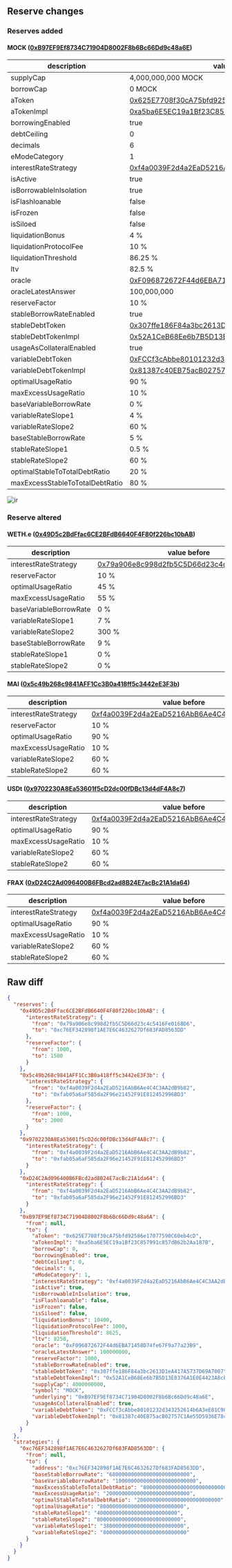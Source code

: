 ## Reserve changes

### Reserves added

#### MOCK ([0xB97EF9Ef8734C71904D8002F8b6Bc66Dd9c48a6E](https://snowtrace.io/address/0xB97EF9Ef8734C71904D8002F8b6Bc66Dd9c48a6E))

| description                     | value                                                                                                                 |
| ------------------------------- | --------------------------------------------------------------------------------------------------------------------- |
| supplyCap                       | 4,000,000,000 MOCK                                                                                                    |
| borrowCap                       | 0 MOCK                                                                                                                |
| aToken                          | [0x625E7708f30cA75bfd92586e17077590C60eb4cD](https://snowtrace.io/address/0x625E7708f30cA75bfd92586e17077590C60eb4cD) |
| aTokenImpl                      | [0xa5ba6E5EC19a1Bf23C857991c857dB62b2Aa187B](https://snowtrace.io/address/0xa5ba6E5EC19a1Bf23C857991c857dB62b2Aa187B) |
| borrowingEnabled                | true                                                                                                                  |
| debtCeiling                     | 0                                                                                                                     |
| decimals                        | 6                                                                                                                     |
| eModeCategory                   | 1                                                                                                                     |
| interestRateStrategy            | [0xf4a0039F2d4a2EaD5216AbB6Ae4C4C3AA2dB9b82](https://snowtrace.io/address/0xf4a0039F2d4a2EaD5216AbB6Ae4C4C3AA2dB9b82) |
| isActive                        | true                                                                                                                  |
| isBorrowableInIsolation         | true                                                                                                                  |
| isFlashloanable                 | false                                                                                                                 |
| isFrozen                        | false                                                                                                                 |
| isSiloed                        | false                                                                                                                 |
| liquidationBonus                | 4 %                                                                                                                   |
| liquidationProtocolFee          | 10 %                                                                                                                  |
| liquidationThreshold            | 86.25 %                                                                                                               |
| ltv                             | 82.5 %                                                                                                                |
| oracle                          | [0xF096872672F44d6EBA71458D74fe67F9a77a23B9](https://snowtrace.io/address/0xF096872672F44d6EBA71458D74fe67F9a77a23B9) |
| oracleLatestAnswer              | 100,000,000                                                                                                           |
| reserveFactor                   | 10 %                                                                                                                  |
| stableBorrowRateEnabled         | true                                                                                                                  |
| stableDebtToken                 | [0x307ffe186F84a3bc2613D1eA417A5737D69A7007](https://snowtrace.io/address/0x307ffe186F84a3bc2613D1eA417A5737D69A7007) |
| stableDebtTokenImpl             | [0x52A1CeB68Ee6b7B5D13E0376A1E0E4423A8cE26e](https://snowtrace.io/address/0x52A1CeB68Ee6b7B5D13E0376A1E0E4423A8cE26e) |
| usageAsCollateralEnabled        | true                                                                                                                  |
| variableDebtToken               | [0xFCCf3cAbbe80101232d343252614b6A3eE81C989](https://snowtrace.io/address/0xFCCf3cAbbe80101232d343252614b6A3eE81C989) |
| variableDebtTokenImpl           | [0x81387c40EB75acB02757C1Ae55D5936E78c9dEd3](https://snowtrace.io/address/0x81387c40EB75acB02757C1Ae55D5936E78c9dEd3) |
| optimalUsageRatio               | 90 %                                                                                                                  |
| maxExcessUsageRatio             | 10 %                                                                                                                  |
| baseVariableBorrowRate          | 0 %                                                                                                                   |
| variableRateSlope1              | 4 %                                                                                                                   |
| variableRateSlope2              | 60 %                                                                                                                  |
| baseStableBorrowRate            | 5 %                                                                                                                   |
| stableRateSlope1                | 0.5 %                                                                                                                 |
| stableRateSlope2                | 60 %                                                                                                                  |
| optimalStableToTotalDebtRatio   | 20 %                                                                                                                  |
| maxExcessStableToTotalDebtRatio | 80 %                                                                                                                  |

![ir](/.assets/24aea288aafbdead424aa0c4d79f42141f457a50.svg)

### Reserve altered

#### WETH.e ([0x49D5c2BdFfac6CE2BFdB6640F4F80f226bc10bAB](https://snowtrace.io/address/0x49D5c2BdFfac6CE2BFdB6640F4F80f226bc10bAB))

| description            | value before                                                                                                          | value after                                                                                                           |
| ---------------------- | --------------------------------------------------------------------------------------------------------------------- | --------------------------------------------------------------------------------------------------------------------- |
| interestRateStrategy   | [0x79a906e8c998d2fb5C5D66d23c4c5416Fe0168D6](https://snowtrace.io/address/0x79a906e8c998d2fb5C5D66d23c4c5416Fe0168D6) | [0xc76EF342898f1AE7E6C4632627Df683FAD8563DD](https://snowtrace.io/address/0xc76EF342898f1AE7E6C4632627Df683FAD8563DD) |
| reserveFactor          | 10 %                                                                                                                  | 15 %                                                                                                                  |
| optimalUsageRatio      | 45 %                                                                                                                  | 80 %                                                                                                                  |
| maxExcessUsageRatio    | 55 %                                                                                                                  | 20 %                                                                                                                  |
| baseVariableBorrowRate | 0 %                                                                                                                   | 1 %                                                                                                                   |
| variableRateSlope1     | 7 %                                                                                                                   | 3.8 %                                                                                                                 |
| variableRateSlope2     | 300 %                                                                                                                 | 80 %                                                                                                                  |
| baseStableBorrowRate   | 9 %                                                                                                                   | 6.8 %                                                                                                                 |
| stableRateSlope1       | 0 %                                                                                                                   | 4 %                                                                                                                   |
| stableRateSlope2       | 0 %                                                                                                                   | 80 %                                                                                                                  |

#### MAI ([0x5c49b268c9841AFF1Cc3B0a418ff5c3442eE3F3b](https://snowtrace.io/address/0x5c49b268c9841AFF1Cc3B0a418ff5c3442eE3F3b))

| description          | value before                                                                                                          | value after                                                                                                           |
| -------------------- | --------------------------------------------------------------------------------------------------------------------- | --------------------------------------------------------------------------------------------------------------------- |
| interestRateStrategy | [0xf4a0039F2d4a2EaD5216AbB6Ae4C4C3AA2dB9b82](https://snowtrace.io/address/0xf4a0039F2d4a2EaD5216AbB6Ae4C4C3AA2dB9b82) | [0xfab05a6aF585da2F96e21452F91E812452996BD3](https://snowtrace.io/address/0xfab05a6aF585da2F96e21452F91E812452996BD3) |
| reserveFactor        | 10 %                                                                                                                  | 20 %                                                                                                                  |
| optimalUsageRatio    | 90 %                                                                                                                  | 80 %                                                                                                                  |
| maxExcessUsageRatio  | 10 %                                                                                                                  | 20 %                                                                                                                  |
| variableRateSlope2   | 60 %                                                                                                                  | 75 %                                                                                                                  |
| stableRateSlope2     | 60 %                                                                                                                  | 75 %                                                                                                                  |

#### USDt ([0x9702230A8Ea53601f5cD2dc00fDBc13d4dF4A8c7](https://snowtrace.io/address/0x9702230A8Ea53601f5cD2dc00fDBc13d4dF4A8c7))

| description          | value before                                                                                                          | value after                                                                                                           |
| -------------------- | --------------------------------------------------------------------------------------------------------------------- | --------------------------------------------------------------------------------------------------------------------- |
| interestRateStrategy | [0xf4a0039F2d4a2EaD5216AbB6Ae4C4C3AA2dB9b82](https://snowtrace.io/address/0xf4a0039F2d4a2EaD5216AbB6Ae4C4C3AA2dB9b82) | [0xfab05a6aF585da2F96e21452F91E812452996BD3](https://snowtrace.io/address/0xfab05a6aF585da2F96e21452F91E812452996BD3) |
| optimalUsageRatio    | 90 %                                                                                                                  | 80 %                                                                                                                  |
| maxExcessUsageRatio  | 10 %                                                                                                                  | 20 %                                                                                                                  |
| variableRateSlope2   | 60 %                                                                                                                  | 75 %                                                                                                                  |
| stableRateSlope2     | 60 %                                                                                                                  | 75 %                                                                                                                  |

#### FRAX ([0xD24C2Ad096400B6FBcd2ad8B24E7acBc21A1da64](https://snowtrace.io/address/0xD24C2Ad096400B6FBcd2ad8B24E7acBc21A1da64))

| description          | value before                                                                                                          | value after                                                                                                           |
| -------------------- | --------------------------------------------------------------------------------------------------------------------- | --------------------------------------------------------------------------------------------------------------------- |
| interestRateStrategy | [0xf4a0039F2d4a2EaD5216AbB6Ae4C4C3AA2dB9b82](https://snowtrace.io/address/0xf4a0039F2d4a2EaD5216AbB6Ae4C4C3AA2dB9b82) | [0xfab05a6aF585da2F96e21452F91E812452996BD3](https://snowtrace.io/address/0xfab05a6aF585da2F96e21452F91E812452996BD3) |
| optimalUsageRatio    | 90 %                                                                                                                  | 80 %                                                                                                                  |
| maxExcessUsageRatio  | 10 %                                                                                                                  | 20 %                                                                                                                  |
| variableRateSlope2   | 60 %                                                                                                                  | 75 %                                                                                                                  |
| stableRateSlope2     | 60 %                                                                                                                  | 75 %                                                                                                                  |

## Raw diff

```json
{
  "reserves": {
    "0x49D5c2BdFfac6CE2BFdB6640F4F80f226bc10bAB": {
      "interestRateStrategy": {
        "from": "0x79a906e8c998d2fb5C5D66d23c4c5416Fe0168D6",
        "to": "0xc76EF342898f1AE7E6C4632627Df683FAD8563DD"
      },
      "reserveFactor": {
        "from": 1000,
        "to": 1500
      }
    },
    "0x5c49b268c9841AFF1Cc3B0a418ff5c3442eE3F3b": {
      "interestRateStrategy": {
        "from": "0xf4a0039F2d4a2EaD5216AbB6Ae4C4C3AA2dB9b82",
        "to": "0xfab05a6aF585da2F96e21452F91E812452996BD3"
      },
      "reserveFactor": {
        "from": 1000,
        "to": 2000
      }
    },
    "0x9702230A8Ea53601f5cD2dc00fDBc13d4dF4A8c7": {
      "interestRateStrategy": {
        "from": "0xf4a0039F2d4a2EaD5216AbB6Ae4C4C3AA2dB9b82",
        "to": "0xfab05a6aF585da2F96e21452F91E812452996BD3"
      }
    },
    "0xD24C2Ad096400B6FBcd2ad8B24E7acBc21A1da64": {
      "interestRateStrategy": {
        "from": "0xf4a0039F2d4a2EaD5216AbB6Ae4C4C3AA2dB9b82",
        "to": "0xfab05a6aF585da2F96e21452F91E812452996BD3"
      }
    },
    "0xB97EF9Ef8734C71904D8002F8b6Bc66Dd9c48a6A": {
      "from": null,
      "to": {
        "aToken": "0x625E7708f30cA75bfd92586e17077590C60eb4cD",
        "aTokenImpl": "0xa5ba6E5EC19a1Bf23C857991c857dB62b2Aa187B",
        "borrowCap": 0,
        "borrowingEnabled": true,
        "debtCeiling": 0,
        "decimals": 6,
        "eModeCategory": 1,
        "interestRateStrategy": "0xf4a0039F2d4a2EaD5216AbB6Ae4C4C3AA2dB9b82",
        "isActive": true,
        "isBorrowableInIsolation": true,
        "isFlashloanable": false,
        "isFrozen": false,
        "isSiloed": false,
        "liquidationBonus": 10400,
        "liquidationProtocolFee": 1000,
        "liquidationThreshold": 8625,
        "ltv": 8250,
        "oracle": "0xF096872672F44d6EBA71458D74fe67F9a77a23B9",
        "oracleLatestAnswer": 100000000,
        "reserveFactor": 1000,
        "stableBorrowRateEnabled": true,
        "stableDebtToken": "0x307ffe186F84a3bc2613D1eA417A5737D69A7007",
        "stableDebtTokenImpl": "0x52A1CeB68Ee6b7B5D13E0376A1E0E4423A8cE26e",
        "supplyCap": 4000000000,
        "symbol": "MOCK",
        "underlying": "0xB97EF9Ef8734C71904D8002F8b6Bc66Dd9c48a6E",
        "usageAsCollateralEnabled": true,
        "variableDebtToken": "0xFCCf3cAbbe80101232d343252614b6A3eE81C989",
        "variableDebtTokenImpl": "0x81387c40EB75acB02757C1Ae55D5936E78c9dEd3"
      }
    }
  },
  "strategies": {
    "0xc76EF342898f1AE7E6C4632627Df683FAD8563DD": {
      "from": null,
      "to": {
        "address": "0xc76EF342898f1AE7E6C4632627Df683FAD8563DD",
        "baseStableBorrowRate": "68000000000000000000000000",
        "baseVariableBorrowRate": "10000000000000000000000000",
        "maxExcessStableToTotalDebtRatio": "800000000000000000000000000",
        "maxExcessUsageRatio": "200000000000000000000000000",
        "optimalStableToTotalDebtRatio": "200000000000000000000000000",
        "optimalUsageRatio": "800000000000000000000000000",
        "stableRateSlope1": "40000000000000000000000000",
        "stableRateSlope2": "800000000000000000000000000",
        "variableRateSlope1": "38000000000000000000000000",
        "variableRateSlope2": "800000000000000000000000000"
      }
    }
  }
}
```
